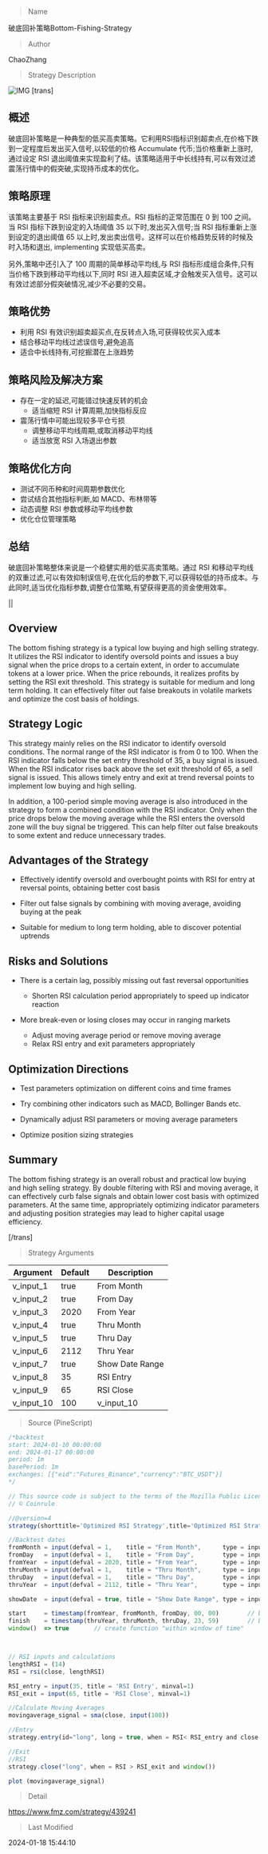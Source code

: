 
> Name

破底回补策略Bottom-Fishing-Strategy

> Author

ChaoZhang

> Strategy Description

![IMG](https://www.fmz.com/upload/asset/10b6780cb1b83528b7c.png)
[trans]
## 概述

破底回补策略是一种典型的低买高卖策略。它利用RSI指标识别超卖点,在价格下跌到一定程度后发出买入信号,以较低的价格 Accumulate 代币;当价格重新上涨时,通过设定 RSI 退出阈值来实现盈利了结。该策略适用于中长线持有,可以有效过滤震荡行情中的假突破,实现持币成本的优化。

## 策略原理  

该策略主要基于 RSI 指标来识别超卖点。RSI 指标的正常范围在 0 到 100 之间。当 RSI 指标下跌到设定的入场阈值 35 以下时,发出买入信号;当 RSI 指标重新上涨到设定的退出阈值 65 以上时,发出卖出信号。这样可以在价格趋势反转的时候及时入场和退出, implementing 实现低买高卖。

另外,策略中还引入了 100 周期的简单移动平均线,与 RSI 指标形成组合条件,只有当价格下跌到移动平均线以下,同时 RSI 进入超卖区域,才会触发买入信号。这可以有效过滤部分假突破情况,减少不必要的交易。

## 策略优势

- 利用 RSI 有效识别超卖超买点,在反转点入场,可获得较优买入成本
- 结合移动平均线过滤误信号,避免追高
- 适合中长线持有,可挖掘潜在上涨趋势  

## 策略风险及解决方案

- 存在一定的延迟,可能错过快速反转的机会
    - 适当缩短 RSI 计算周期,加快指标反应
- 震荡行情中可能出现较多平仓亏损
    - 调整移动平均线周期,或取消移动平均线
    - 适当放宽 RSI 入场退出参数

## 策略优化方向  

- 测试不同币种和时间周期参数优化
- 尝试结合其他指标判断,如 MACD、布林带等
- 动态调整 RSI 参数或移动平均线参数
- 优化仓位管理策略

## 总结

破底回补策略整体来说是一个稳健实用的低买高卖策略。通过 RSI 和移动平均线的双重过滤,可以有效抑制误信号,在优化后的参数下,可以获得较低的持币成本。与此同时,适当优化指标参数,调整仓位策略,有望获得更高的资金使用效率。

||

## Overview

The bottom fishing strategy is a typical low buying and high selling strategy. It utilizes the RSI indicator to identify oversold points and issues a buy signal when the price drops to a certain extent, in order to accumulate tokens at a lower price. When the price rebounds, it realizes profits by setting the RSI exit threshold. This strategy is suitable for medium and long term holding. It can effectively filter out false breakouts in volatile markets and optimize the cost basis of holdings.  

## Strategy Logic 

This strategy mainly relies on the RSI indicator to identify oversold conditions. The normal range of the RSI indicator is from 0 to 100. When the RSI indicator falls below the set entry threshold of 35, a buy signal is issued. When the RSI indicator rises back above the set exit threshold of 65, a sell signal is issued. This allows timely entry and exit at trend reversal points to implement low buying and high selling.

In addition, a 100-period simple moving average is also introduced in the strategy to form a combined condition with the RSI indicator. Only when the price drops below the moving average while the RSI enters the oversold zone will the buy signal be triggered. This can help filter out false breakouts to some extent and reduce unnecessary trades.   

## Advantages of the Strategy

- Effectively identify oversold and overbought points with RSI for entry at reversal points, obtaining better cost basis  

- Filter out false signals by combining with moving average, avoiding buying at the peak

- Suitable for medium to long term holding, able to discover potential uptrends   

## Risks and Solutions  

- There is a certain lag, possibly missing out fast reversal opportunities 
    - Shorten RSI calculation period appropriately to speed up indicator reaction

- More break-even or losing closes may occur in ranging markets
    - Adjust moving average period or remove moving average
    - Relax RSI entry and exit parameters appropriately  

## Optimization Directions 

- Test parameters optimization on different coins and time frames

- Try combining other indicators such as MACD, Bollinger Bands etc. 

- Dynamically adjust RSI parameters or moving average parameters
  
- Optimize position sizing strategies

## Summary  

The bottom fishing strategy is an overall robust and practical low buying and high selling strategy. By double filtering with RSI and moving average, it can effectively curb false signals and obtain lower cost basis with optimized parameters. At the same time, appropriately optimizing indicator parameters and adjusting position strategies may lead to higher capital usage efficiency.

[/trans]

> Strategy Arguments



|Argument|Default|Description|
|----|----|----|
|v_input_1|true|From Month|
|v_input_2|true|From Day|
|v_input_3|2020|From Year|
|v_input_4|true|Thru Month|
|v_input_5|true|Thru Day|
|v_input_6|2112|Thru Year|
|v_input_7|true|Show Date Range|
|v_input_8|35|RSI Entry|
|v_input_9|65|RSI Close|
|v_input_10|100|v_input_10|


> Source (PineScript)

``` javascript
/*backtest
start: 2024-01-10 00:00:00
end: 2024-01-17 00:00:00
period: 1m
basePeriod: 1m
exchanges: [{"eid":"Futures_Binance","currency":"BTC_USDT"}]
*/

// This source code is subject to the terms of the Mozilla Public License 2.0 at https://mozilla.org/MPL/2.0/
// © Coinrule

//@version=4
strategy(shorttitle='Optimized RSI Strategy',title='Optimized RSI Strategy - Buy The Dips (by Coinrule)', overlay=true, initial_capital = 1000, default_qty_type = strategy.percent_of_equity, default_qty_type = strategy.percent_of_equity, default_qty_value = 30, commission_type=strategy.commission.percent, commission_value=0.1)

//Backtest dates
fromMonth = input(defval = 1,    title = "From Month",      type = input.integer, minval = 1, maxval = 12)
fromDay   = input(defval = 1,    title = "From Day",        type = input.integer, minval = 1, maxval = 31)
fromYear  = input(defval = 2020, title = "From Year",       type = input.integer, minval = 1970)
thruMonth = input(defval = 1,    title = "Thru Month",      type = input.integer, minval = 1, maxval = 12)
thruDay   = input(defval = 1,    title = "Thru Day",        type = input.integer, minval = 1, maxval = 31)
thruYear  = input(defval = 2112, title = "Thru Year",       type = input.integer, minval = 1970)

showDate  = input(defval = true, title = "Show Date Range", type = input.bool)

start     = timestamp(fromYear, fromMonth, fromDay, 00, 00)        // backtest start window
finish    = timestamp(thruYear, thruMonth, thruDay, 23, 59)        // backtest finish window
window()  => true       // create function "within window of time"



// RSI inputs and calculations
lengthRSI = (14)
RSI = rsi(close, lengthRSI)

RSI_entry = input(35, title = 'RSI Entry', minval=1)
RSI_exit = input(65, title = 'RSI Close', minval=1)

//Calculate Moving Averages
movingaverage_signal = sma(close, input(100))

//Entry 
strategy.entry(id="long", long = true, when = RSI< RSI_entry and close < movingaverage_signal and window())

//Exit
//RSI
strategy.close("long", when = RSI > RSI_exit and window())

plot (movingaverage_signal)

```

> Detail

https://www.fmz.com/strategy/439241

> Last Modified

2024-01-18 15:44:10
